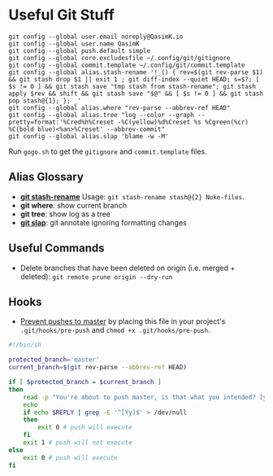 # Useful Git Stuff

    git config --global user.email noreply@QasimK.io
    git config --global user.name QasimK
    git config --global push.default simple
    git config --global core.excludesfile ~/.config/git/gitignore
    git config --global commit.template ~/.config/git/commit.template
    git config --global alias.stash-rename '!_() { rev=$(git rev-parse $1) && git stash drop $1 || exit 1 ; git diff-index --quiet HEAD; s=$?; [ $s != 0 ] && git stash save "tmp stash from stash-rename"; git stash apply $rev && shift && git stash save "$@" && [ $s != 0 ] && git stash pop stash@{1}; }; _'
    git config --global alias.where "rev-parse --abbrev-ref HEAD"
    git config --global alias.tree "log --color --graph --pretty=format:'%Cred%h%Creset -%C(yellow)%d%Creset %s %Cgreen(%cr) %C(bold blue)<%an>%Creset' --abbrev-commit"
    git config --global alias.slap 'blame -w -M'

Run `gogo.sh` to get the `gitignore` and `commit.template` files.

## Alias Glossary

* [**git stash-rename**](http://stackoverflow.com/a/25935360/5173025) Usage: `git stash-rename stash@{2} Nuke-files`.
* **git where**: show current branch
* **git tree**: show log as a tree
* [**git slap**](https://stackoverflow.com/a/44827367): git annotate ignoring formatting changes

## Useful Commands

* Delete branches that have been deleted on origin (i.e. merged + deleted): `git remote prune origin --dry-run`

## Hooks

* [Prevent pushes to master](https://blog.ghost.org/prevent-master-push/) by placing this file in your project's `.git/hooks/pre-push` and `chmod +x .git/hooks/pre-push`.

```sh
#!/bin/sh

protected_branch='master'
current_branch=$(git rev-parse --abbrev-ref HEAD)

if [ $protected_branch = $current_branch ]
then
    read -p "You're about to push master, is that what you intended? [y|n] " -n 1 -r < /dev/tty
    echo
    if echo $REPLY | grep -E '^[Yy]$' > /dev/null
    then
        exit 0 # push will execute
    fi
    exit 1 # push will not execute
else
    exit 0 # push will execute
fi
```
